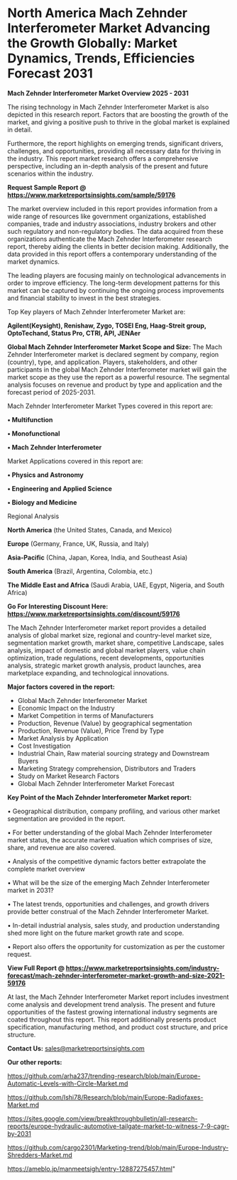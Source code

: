 # North America Mach Zehnder Interferometer Market Advancing the Growth Globally: Market Dynamics, Trends, Efficiencies Forecast 2031

<Strong> Mach Zehnder Interferometer Market Overview 2025 - 2031</strong>

The rising technology in Mach Zehnder Interferometer Market is also depicted in this research report. Factors that are boosting the growth of the market, and giving a positive push to thrive in the global market is explained in detail.

Furthermore, the report highlights on emerging trends, significant drivers, challenges, and opportunities, providing all necessary data for thriving in the industry. This report market research offers a comprehensive perspective, including an in-depth analysis of the present and future scenarios within the industry.

<strong>Request Sample Report @ <a href=https://www.marketreportsinsights.com/sample/59176>https://www.marketreportsinsights.com/sample/59176</a></strong>

The market overview included in this report provides information from a wide range of resources like government organizations, established companies, trade and industry associations, industry brokers and other such regulatory and non-regulatory bodies. The data acquired from these organizations authenticate the Mach Zehnder Interferometer research report, thereby aiding the clients in better decision making. Additionally, the data provided in this report offers a contemporary understanding of the market dynamics.

The leading players are focusing mainly on technological advancements in order to improve efficiency. The long-term development patterns for this market can be captured by continuing the ongoing process improvements and financial stability to invest in the best strategies.

Top Key players of Mach Zehnder Interferometer Market are:

<strong>Agilent(Keysight), Renishaw, Zygo, TOSEI Eng, Haag-Streit group, OptoTechand, Status Pro, CTRI, API, JENAer</strong>

<strong><b>Global Mach Zehnder Interferometer Market Scope and Size:</b></strong>
The Mach Zehnder Interferometer market is declared segment by company, region (country), type, and application. Players, stakeholders, and other participants in the global Mach Zehnder Interferometer market will gain the market scope as they use the report as a powerful resource. The segmental analysis focuses on revenue and product by type and application and the forecast period of 2025-2031.

Mach Zehnder Interferometer Market Types covered in this report are:

<strong>• Multifunction

• Monofunctional

• Mach Zehnder Interferometer</strong>

Market Applications covered in this report are:

<strong>• Physics and Astronomy

• Engineering and Applied Science

• Biology and Medicine</strong> 

Regional Analysis

<strong>North America</strong> (the United States, Canada, and Mexico)

<strong>Europe</strong> (Germany, France, UK, Russia, and Italy)

<strong>Asia-Pacific</strong> (China, Japan, Korea, India, and Southeast Asia)

<strong>South America</strong> (Brazil, Argentina, Colombia, etc.)

<strong>The Middle East and Africa</strong> (Saudi Arabia, UAE, Egypt, Nigeria, and South Africa)

<strong>Go For Interesting Discount Here: <a href=https://www.marketreportsinsights.com/discount/59176>https://www.marketreportsinsights.com/discount/59176</a></strong>

The Mach Zehnder Interferometer market report provides a detailed analysis of global market size, regional and country-level market size, segmentation market growth, market share, competitive Landscape, sales analysis, impact of domestic and global market players, value chain optimization, trade regulations, recent developments, opportunities analysis, strategic market growth analysis, product launches, area marketplace expanding, and technological innovations.

<strong><b>Major factors covered in the report:</b></strong>
<ul>
  <li>Global Mach Zehnder Interferometer Market </li>
  <li>Economic Impact on the Industry</li>
  <li>Market Competition in terms of Manufacturers</li>
  <li>Production, Revenue (Value) by geographical segmentation</li>
  <li>Production, Revenue (Value), Price Trend by Type</li>
  <li>Market Analysis by Application</li>
  <li>Cost Investigation</li>
  <li>Industrial Chain, Raw material sourcing strategy and Downstream Buyers</li>
  <li>Marketing Strategy comprehension, Distributors and Traders</li>
  <li>Study on Market Research Factors</li>
  <li>Global Mach Zehnder Interferometer Market Forecast</li>
</ul>

<strong><b>Key Point of the Mach Zehnder Interferometer Market report:</b></strong>

• Geographical distribution, company profiling, and various other market segmentation are provided in the report.

• For better understanding of the global Mach Zehnder Interferometer market status, the accurate market valuation which comprises of size, share, and revenue are also covered.

• Analysis of the competitive dynamic factors better extrapolate the complete market overview

• What will be the size of the emerging Mach Zehnder Interferometer market in 2031?

• The latest trends, opportunities and challenges, and growth drivers provide better construal of the Mach Zehnder Interferometer Market.

• In-detail industrial analysis, sales study, and production understanding shed more light on the future market growth rate and scope.

• Report also offers the opportunity for customization as per the customer request.

<strong><b>View Full Report @ <a href=https://www.marketreportsinsights.com/industry-forecast/mach-zehnder-interferometer-market-growth-and-size-2021-59176>https://www.marketreportsinsights.com/industry-forecast/mach-zehnder-interferometer-market-growth-and-size-2021-59176</a></b></strong>


At last, the Mach Zehnder Interferometer Market report includes investment come analysis and development trend analysis. The present and future opportunities of the fastest growing international industry segments are coated throughout this report. This report additionally presents product specification, manufacturing method, and product cost structure, and price structure.

<strong>Contact Us:</strong>
sales@marketreportsinsights.com

<strong>Our other reports:</strong>

<a href=https://github.com/arha237/trending-research/blob/main/Europe-Automatic-Levels-with-Circle-Market.md>https://github.com/arha237/trending-research/blob/main/Europe-Automatic-Levels-with-Circle-Market.md</a>

<a href=https://github.com/Ishi78/Research/blob/main/Europe-Radiofaxes-Market.md>https://github.com/Ishi78/Research/blob/main/Europe-Radiofaxes-Market.md</a>

<a href=https://sites.google.com/view/breakthroughbulletin/all-research-reports/europe-hydraulic-automotive-tailgate-market-to-witness-7-9-cagr-by-2031>https://sites.google.com/view/breakthroughbulletin/all-research-reports/europe-hydraulic-automotive-tailgate-market-to-witness-7-9-cagr-by-2031</a>

<a href=https://github.com/cargo2301/Marketing-trend/blob/main/Europe-Industry-Shredders-Market.md>https://github.com/cargo2301/Marketing-trend/blob/main/Europe-Industry-Shredders-Market.md</a>

<a href=https://ameblo.jp/manmeetsigh/entry-12887275457.html>https://ameblo.jp/manmeetsigh/entry-12887275457.html</a>"
